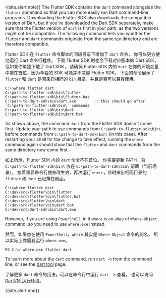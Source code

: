 {{site.alert.note}}
  The Flutter SDK contains the `dart` command alongside the `flutter` command 
  so that you can more easily run Dart command-line programs. 
  Downloading the Flutter SDK also downloads the compatible version of Dart,
  but if you've downloaded the Dart SDK separately,
  make sure that the Flutter version of `dart` is
  first in your path, as the two versions might not be compatible.
  The following command tells you whether the `flutter` and `dart`
  commands originate from the same `bin` directory and are
  therefore compatible.

  Flutter SDK 在 `flutter` 命令脚本的同级目录下增加了 `dart` 命令，
  你可以更方便地运行 Dart 命令行程序。
  下载 Flutter SDK 时也会下载对应版本的 Dart SDK，但如果你单独下载了 Dart SDK，
  请确保 Flutter SDK 内的 `dart` 在你的环境变量中排在首位，因为单独的 SDK 可能并不兼容 Flutter SDK。
  下面的命令展示了 `flutter` 和 `dart` 是否来自相同的 `bin` 目录，并且是否可以兼容使用。

  ```terminal
  C:\>where flutter dart
  C:\path-to-flutter-sdk\bin\flutter
  C:\path-to-flutter-sdk\bin\flutter.bat
  C:\path-to-dart-sdk\bin\dart.exe        :: this should go after `C:\path-to-flutter-sdk\bin\` commands
  C:\path-to-flutter-sdk\bin\dart
  C:\path-to-flutter-sdk\bin\dart.bat
  ```

  As shown above, the command `dart` from the Flutter SDK doesn't come first.
  Update your path to use commands from `C:\path-to-flutter-sdk\bin\` before
  commands from `C:\path-to-dart-sdk\bin\` (in this case).
  After restarting your shell for the change to take effect,
  running the `where` command again
  should show that the `flutter` and `dart` commands
  from the same directory now come first.

  如上所示，Flutter SDK 内的 `dart` 命令不在首位。
  你需要更新 PATH，将 `C:\path-to-flutter-sdk\bin\` 放在 `C:\path-to-dart-sdk\bin\` 前面（当前场景）。
  接着重启命令行使修改生效，再次运行 `where`，此时来自相同目录的 `flutter` 和 `dart` 已经排在前面。

  ```terminal
  C:\>where flutter dart
  C:\dev\src\flutter\bin\flutter
  C:\dev\src\flutter\bin\flutter.bat
  C:\dev\src\flutter\bin\dart
  C:\dev\src\flutter\bin\dart.bat
  C:\dev\src\dart-sdk\bin\dart.exe
  ```

  However, if you are using `PowerShell`, in it `where` is
  an alias of `Where-Object` command, so you need to use `where.exe` instead.

  然而，如果你在使用 `PowerShell`，`where` 其实是 `Where-Object` 命令的别名，
  所以实际上你需要运行 `where.exe`。

  ```terminal
  PS C:\> where.exe flutter dart
  ```

  To learn more about the `dart` command, run `dart -h`
  from the command line, or see the [dart tool][] page.

  了解更多 `dart` 命令的用法，可以在命令行中运行 `dart -h` 查看，
  也可以访问 [DartVM 运行环境][dart tool]。

{{site.alert.end}}

[dart tool]: {{site.dart-site}}/tools/dart-tool
